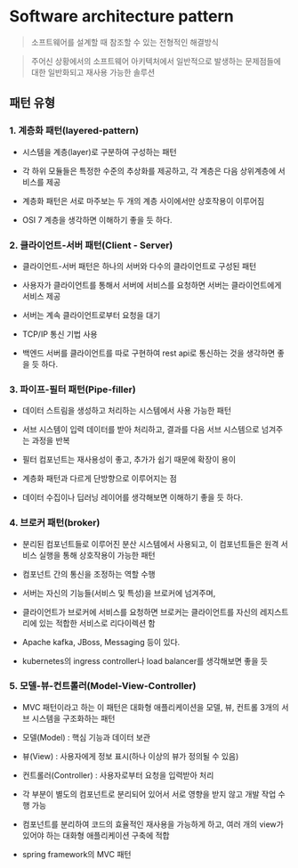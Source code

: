 Software architecture pattern
==============================

> 소프트웨어를 설계할 때 참조할 수 있는 전형적인 해결방식

> 주어신 상황에서의 소프트웨어 아키텍처에서 일반적으로 발생하는 문제점들에 대한 일반화되고 재사용 가능한 솔루션

## 패턴 유형

### 1. 계층화 패턴(layered-pattern)

  * 시스템을 계층(layer)로 구분하여 구성하는 패턴
  
  * 각 하위 모듈들은 특정한 수준의 추상화를 제공하고, 각 계층은 다음 상위계층에 서비스를 제공
  
  * 계층화 패턴은 서로 마주보는 두 개의 계층 사이에서만 상호작용이 이루어짐
  
  * OSI 7 계층을 생각하면 이해하기 좋을 듯 하다.

### 2. 클라이언트-서버 패턴(Client - Server)

  * 클라이언트-서버 패턴은 하나의 서버와 다수의 클라이언트로 구성된 패턴
  
  * 사용자가 클라이언트를 통해서 서버에 서비스를 요청하면 서버는 클라이언트에게 서비스 제공
  
  * 서버는 계속 클라이언트로부터 요청을 대기
  
  * TCP/IP 통신 기법 사용
  
  * 백엔드 서버를 클라이언트를 따로 구현하여 rest api로 통신하는 것을 생각하면 좋을 듯 하다.

### 3. 파이프-필터 패턴(Pipe-filler)

  + 데이터 스트림을 생성하고 처리하는 시스템에서 사용 가능한 패턴
  
  + 서브 시스템이 입력 데이터를 받아 처리하고, 결과를 다음 서브 시스템으로 넘겨주는 과정을 반복
  
  + 필터 컴포넌트는 재사용성이 좋고, 추가가 쉽기 때문에 확장이 용이
  
  + 계층화 패턴과 다르게 단방향으로 이루어지는 점
  
  + 데이터 수집이나 딥러닝 레이어를 생각해보면 이해하기 좋을 듯 하다.

### 4. 브로커 패턴(broker)

  + 분리된 컴포넌트들로 이루어진 분산 시스템에서 사용되고, 이 컴포넌트들은 원격 서비스 실행을 통해 상호작용이 가능한 패턴
  
  + 컴포넌트 간의 통신을 조정하는 역할 수행
  
  + 서버는 자신의 기능들(서비스 및 특성)을 브로커에 넘겨주며, 
  
  + 클라이언트가 브로커에 서비스를 요청하면 브로커는 클라이언트를 자신의 레지스트리에 있는 적합한 서비스로 리다이렉션 함
  
  + Apache kafka, JBoss, Messaging 등이 있다.
  
  + kubernetes의 ingress controller나 load balancer를 생각해보면 좋을 듯

### 5. 모델-뷰-컨트롤러(Model-View-Controller)

  + MVC 패턴이라고 하는 이 패턴은 대화형 애플리케이션을 모델, 뷰, 컨트롤 3개의 서브 시스템을 구조화하는 패턴
  
  + 모델(Model) : 핵심 기능과 데이터 보관
  
  + 뷰(View) : 사용자에게 정보 표시(하나 이상의 뷰가 정의될 수 있음)
  
  + 컨트롤러(Controller) : 사용자로부터 요청을 입력받아 처리
  
  + 각 부분이 별도의 컴포넌트로 분리되어 있어서 서로 영향을 받지 않고 개발 작업 수행 가능
  
  + 컴포넌트를 분리하여 코드의 효율적인 재사용을 가능하게 하고, 여러 개의 view가 있어야 하는 대화형 애플리케이션 구축에 적합
  
  + spring framework의 MVC 패턴


































